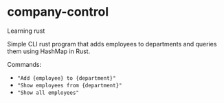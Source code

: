 # company-control
Learning rust

Simple CLI rust program that adds employees to departments and queries them using HashMap in Rust.

Commands:
   - `"Add {employee} to {department}"`
   - `"Show employees from {department}"`
   - `"Show all employees"` 
